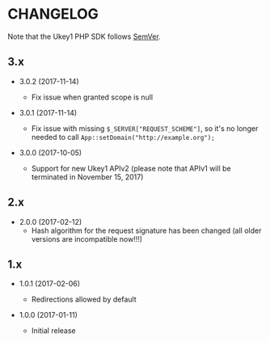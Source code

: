 # CHANGELOG

Note that the Ukey1 PHP SDK follows [SemVer](http://semver.org/).


## 3.x

- 3.0.2 (2017-11-14)
  - Fix issue when granted scope is null

- 3.0.1 (2017-11-14)
  - Fix issue with missing `$_SERVER["REQUEST_SCHEME"]`, so it's no longer needed to call `App::setDomain("http://example.org");`

- 3.0.0 (2017-10-05)
  - Support for new Ukey1 APIv2 (please note that APIv1 will be terminated in November 15, 2017)

## 2.x

- 2.0.0 (2017-02-12)
  - Hash algorithm for the request signature has been changed (all older versions are incompatible now!!!)

## 1.x

- 1.0.1 (2017-02-06)
  - Redirections allowed by default

- 1.0.0 (2017-01-11)
  - Initial release